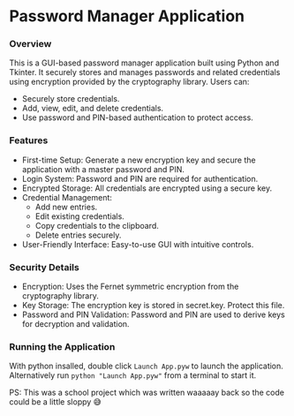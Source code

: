 # Password Manager Application

### Overview
This is a GUI-based password manager application built using Python and Tkinter. It securely stores and manages passwords and related credentials using encryption provided by the cryptography library. Users can:
- Securely store credentials.
- Add, view, edit, and delete credentials.
- Use password and PIN-based authentication to protect access.

### Features
- First-time Setup: Generate a new encryption key and secure the application with a master password and PIN.
- Login System: Password and PIN are required for authentication.
- Encrypted Storage: All credentials are encrypted using a secure key.
- Credential Management:
    - Add new entries.
    - Edit existing credentials.
    - Copy credentials to the clipboard.
    - Delete entries securely.
- User-Friendly Interface: Easy-to-use GUI with intuitive controls.

### Security Details
- Encryption: Uses the Fernet symmetric encryption from the cryptography library.
- Key Storage: The encryption key is stored in secret.key. Protect this file.
- Password and PIN Validation: Password and PIN are used to derive keys for decryption and validation.

### Running the Application
With python insalled, double click `Launch App.pyw` to launch the application. Alternatively run `python "Launch App.pyw"` from a terminal to start it.

PS: This was a school project which was written waaaaay back so the code could be a little sloppy 😅
